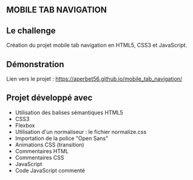 ## MOBILE TAB NAVIGATION

## Le challenge

Création du projet mobile tab navigation en HTML5, CSS3 et JavaScript.

## Démonstration

Lien vers le projet : https://aperbet56.github.io/mobile_tab_navigation/

## Projet développé avec

- Utilisation des balises sémantiques HTML5
- CSS3
- Flexbox
- Utilisation d'un normaliseur : le fichier normalize.css
- Importation de la police "Open Sans"
- Animations CSS (transition)
- Commentaires HTML
- Commentaires CSS
- JavaScript
- Code JavaScript commenté
